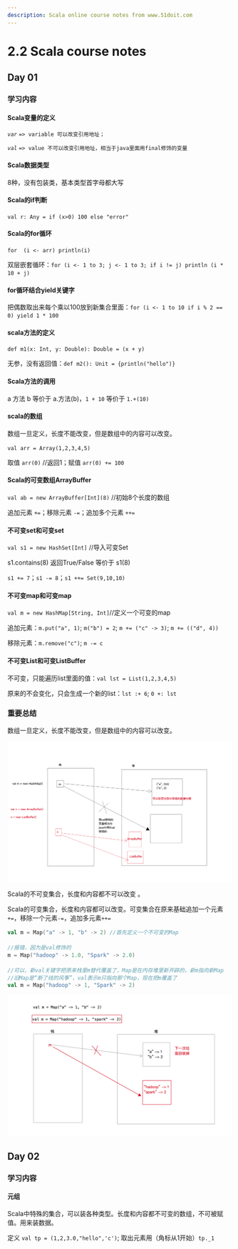 ```yaml
---
description: Scala online course notes from www.51doit.com
---
```


# 2.2 Scala course notes

## Day 01

### 学习内容

#### Scala变量的定义

_`var`_ `=> variable 可以改变引用地址；`

_`val`_ `=> value 不可以改变引用地址，相当于java里面用final修饰的变量`

#### Scala数据类型

8种，没有包装类，基本类型首字母都大写

#### Scala的if判断

`val r: Any = if (x>0) 100 else "error"`

#### Scala的for循环

`for  (i <- arr) println(i)`

双层嵌套循环：`for (i <- 1 to 3; j <- 1 to 3; if i != j) println (i * 10 + j)`

#### for循环结合yield关键字

把偶数取出来每个乘以100放到新集合里面：`for (i <- 1 to 10 if i % 2 == 0) yield 1 * 100`

#### scala方法的定义

`def m1(x: Int, y: Double): Double = (x + y)`

无参，没有返回值：`def m2(): Unit = {println("hello")}`

#### Scala方法的调用

a 方法 b 等价于 a.方法\(b\)，`1 + 10` 等价于 `1.+(10)`

#### scala的数组

数组一旦定义，长度不能改变，但是数组中的内容可以改变。

`val arr = Array(1,2,3,4,5)`

取值 `arr(0)` //返回1；赋值 `arr(0) += 100`

#### Scala的可变数组ArrayBuffer

`val ab = new ArrayBuffer[Int](8)` //初始8个长度的数组

追加元素 `+=`；移除元素 `-=`；追加多个元素 `++=`

#### 不可变set和可变set

`val s1 = new HashSet[Int]` //导入可变Set

s1.contains\(8\) 返回True/False 等价于 s1\(8\)

`s1 += 7`；`s1 -= 8`；`s1 ++= Set(9,10,10)`

#### 不可变map和可变map

`val m = new HashMap[String, Int]`//定义一个可变的map

追加元素：`m.put("a", 1)`; `m("b") = 2`; `m += ("c" -> 3)`; `m += (("d", 4))`

移除元素：`m.remove("c")`; `m -= c`

#### 不可变List和可变ListBuffer

不可变，只能遍历list里面的值：`val lst = List(1,2,3,4,5)`

原来的不会变化，只会生成一个新的list：`lst :+ 6`; `0 +: lst`

### 重要总结

数组一旦定义，长度不能改变，但是数组中的内容可以改变。

![Scala&#x5B9A;&#x4E49;&#x4E24;&#x79CD;&#x53D8;&#x91CF;](../../.gitbook/assets/scala-ding-yi-bian-liang.png)

Scala的不可变集合，长度和内容都不可以改变 。

Scala的可变集合，长度和内容都可以改变。可变集合在原来基础追加一个元素`+=`，移除一个元素`-=`，追加多元素`++=`

```scala
val m = Map("a" -> 1, "b" -> 2) //首先定义一个不可变的Map

//报错，因为是val修饰的
m = Map("hadoop" -> 1.0, "Spark" -> 2.0) 

//可以，新val关键字把原来栈里m替代覆盖了，Map是在内存堆里新开辟的，新m指向新Map
//旧Map是“断了线的风筝”，val表示m只指向那个Map，现在把m覆盖了
val m = Map("hadoop" -> 1, "Spark" -> 2) 

```

![val&#x5B9A;&#x4E49;&#x7684;&#x53D8;&#x91CF; - &#x8986;&#x76D6;](../../.gitbook/assets/val-ding-yi-de-bian-liang-fu-gai.png)

## Day 02

### 学习内容

#### 元组

Scala中特殊的集合，可以装各种类型。长度和内容都不可变的数组，不可被赋值。用来装数据。

定义 `val tp = (1,2,3.0,"hello",'c')`; 取出元素用（角标从1开始）`tp._1`




